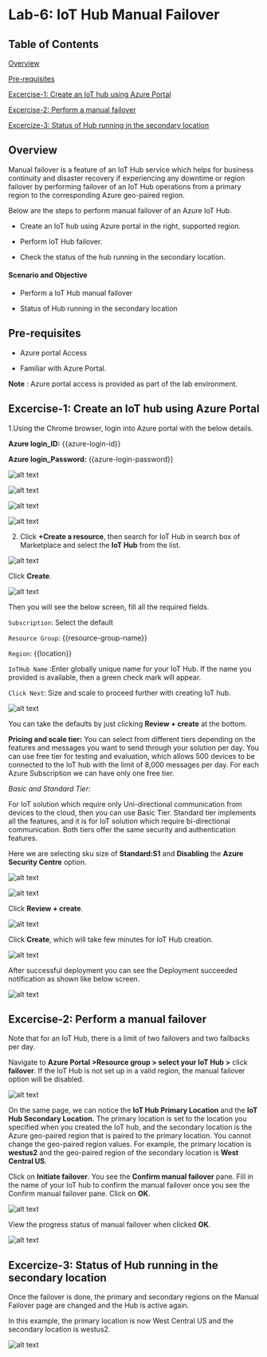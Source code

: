 # Lab-6: IoT Hub Manual Failover

## Table of Contents

[Overview](#overview)

[Pre-requisites](#pre-requisites)

[Excercise-1: Create an IoT hub using Azure Portal](#excercise-1-create-an-iot-hub-using-azure-portal)

[Excercise-2: Perform a manual failover](#excercise-2-perform-a-manual-failover)

[Excercize-3: Status of Hub running in the secondary location](#excercize-3-status-of-hub-running-in-the-secondary-location)

## Overview

Manual failover is a feature of an IoT Hub service which helps for business continuity and disaster recovery if experiencing any downtime or region failover by performing failover of an IoT Hub operations from a primary region to the corresponding Azure geo-paired region. 

Below are the steps to perform manual failover of an Azure IoT Hub.

*   Create an IoT hub using Azure portal in the right, supported region.

*   Perform IoT Hub failover.

*   Check the status of the hub running in the secondary location.

#### Scenario and Objective

*   Perform a IoT Hub manual failover

*   Status of Hub running in the secondary location

##  Pre-requisites

*   Azure portal Access

*   Familiar with Azure Portal.

**Note** : Azure portal access is provided as part of the lab environment.

##  Excercise-1: Create an IoT hub using Azure Portal

1.Using the Chrome browser, login into Azure portal with the below details.

**Azure login_ID:** {{azure-login-id}}

**Azure login_Password:** {{azure-login-password}}

![alt text](https://qloudableassets.blob.core.windows.net/microsoft-learning/Az900/Lab4-Web%20Apps%20and%20cloud%20services/portal1.png?sv=2019-10-10&st=2020-10-08T16%3A04%3A52Z&se=2023-10-09T16%3A04%3A00Z&sr=c&sp=rl&sig=CSZmGurKxCI9d28hGETqGZQvMdP5jyAASwTceW6usWk%3D)

![alt text](https://qloudableassets.blob.core.windows.net/microsoft-learning/Az900/Lab4-Web%20Apps%20and%20cloud%20services/portal2.png?sv=2019-10-10&st=2020-10-08T16%3A04%3A52Z&se=2023-10-09T16%3A04%3A00Z&sr=c&sp=rl&sig=CSZmGurKxCI9d28hGETqGZQvMdP5jyAASwTceW6usWk%3D)

![alt text](https://qloudableassets.blob.core.windows.net/microsoft-learning/Az900/Lab4-Web%20Apps%20and%20cloud%20services/portal3.png?sv=2019-10-10&st=2020-10-08T16%3A04%3A52Z&se=2023-10-09T16%3A04%3A00Z&sr=c&sp=rl&sig=CSZmGurKxCI9d28hGETqGZQvMdP5jyAASwTceW6usWk%3D)

![alt text](https://qloudableassets.blob.core.windows.net/microsoft-learning/Az900/Lab4-Web%20Apps%20and%20cloud%20services/portal4.png?sv=2019-10-10&st=2020-10-08T16%3A04%3A52Z&se=2023-10-09T16%3A04%3A00Z&sr=c&sp=rl&sig=CSZmGurKxCI9d28hGETqGZQvMdP5jyAASwTceW6usWk%3D)


2.	Click **+Create a resource**, then search for IoT Hub in search box of Marketplace and select the **IoT Hub** from the list.

![alt text](https://qloudableassets.blob.core.windows.net/az-iot-labs/AZiotlabs-lab1/3.png?st=2019-09-11T11%3A50%3A06Z&se=2021-09-12T11%3A50%3A00Z&sp=rl&sv=2018-03-28&sr=b&sig=v6dBYoq%2F7vlT4UjRqk38%2BnvSS5FUaJ7LpWPDyoJAq8I%3D)

Click **Create**.

![alt text](https://qloudableassets.blob.core.windows.net/az-iot-labs/AZiotlabs-lab1/4.png?st=2019-09-11T11%3A50%3A24Z&se=2021-09-12T11%3A50%3A00Z&sp=rl&sv=2018-03-28&sr=b&sig=jlF%2B4t0e1zjqOg1fXINUx68qXhwGEdTZzm3mz9NYltc%3D)

Then you will see the below screen, fill all the required fields.

`Subscription`: Select the default

`Resource Group`: {{resource-group-name}}

`Region`: {{location}}

`IoTHub Name` :Enter globally unique name for your IoT Hub. If the name you provided is available, then a green check mark will appear.

`Click Next`: Size and scale to proceed further with creating IoT hub.

![alt text](https://qloudableassets.blob.core.windows.net/az-iot-labs/AZiotlabs-lab1/5.png?st=2019-09-11T11%3A50%3A47Z&se=2021-09-12T11%3A50%3A00Z&sp=rl&sv=2018-03-28&sr=b&sig=Xkk3I83%2Fa9hDOvKNnuWPo3QTreMLONNQ95AFKKBOze4%3D)

You can take the defaults by just clicking **Review + create** at the bottom.

**Pricing and scale tier:** You can select from different tiers depending on the features and messages you want to send through your solution per day. You can use free tier for testing and evaluation, which allows 500 devices to be connected to the IoT hub with the limit of 8,000 messages per day. For each Azure Subscription we can have only one free tier.

*Basic and Standard Tier:*

For IoT solution which require only Uni-directional communication from devices to the cloud, then you can use Basic Tier. Standard tier implements all the features, and it is for IoT solution which require bi-directional communication. Both tiers offer the same security and authentication features.

Here we are selecting sku size of **Standard:S1** and **Disabling** the **Azure Security Centre** option.

![alt text](https://qloudableassets.blob.core.windows.net/az-iot-labs/AZiotlabs-lab1/6.png?st=2019-09-11T11%3A51%3A12Z&se=2021-09-12T11%3A51%3A00Z&sp=rl&sv=2018-03-28&sr=b&sig=iFjwxYBtJ2L3ElhodF1s8mZgMdXnw3mu6UjxMF0c5sE%3D)

![alt text](https://qloudableassets.blob.core.windows.net/az-iot-labs/AZiotlabs-lab1/iothub2.png?sv=2019-10-10&st=2020-10-08T16%3A11%3A18Z&se=2023-10-09T16%3A11%3A00Z&sr=b&sp=r&sig=SHVsWVuVe51Fy3LIg2wmivojYowhMKb7UcYLWvM6NzU%3D)

Click **Review + create**. 

![alt text](https://qloudableassets.blob.core.windows.net/az-iot-labs/AZiotlabs-lab1/7.png?st=2019-09-11T11%3A53%3A47Z&se=2021-09-12T11%3A53%3A00Z&sp=rl&sv=2018-03-28&sr=b&sig=i%2B4Vi1zo%2FSk6oDgqzYWAk%2FbyYzhvgxLmafVe83Bnotg%3D)

Click **Create**, which will take few minutes for IoT Hub creation.

![alt text](https://qloudableassets.blob.core.windows.net/az-iot-labs/AZiotlabs-lab1/8.png?st=2019-09-11T11%3A54%3A06Z&se=2021-09-12T11%3A54%3A00Z&sp=rl&sv=2018-03-28&sr=b&sig=Xmqw4ouj6WGdhHayZFKu8Bh44pGbkq%2B1QC4J%2BnlNQR0%3D)

After successful deployment you can see the Deployment succeeded notification as shown like below screen.

![alt text](https://qloudableassets.blob.core.windows.net/az-iot-labs/AZiotlabs-lab1/9.png?st=2019-09-11T11%3A54%3A26Z&se=2021-09-12T11%3A54%3A00Z&sp=rl&sv=2018-03-28&sr=b&sig=7fr6vmehaTkBOslBH3rEYh3jW8BFVLDnhn0l28IPas8%3D)

##  Excercise-2: Perform a manual failover

Note that for an IoT Hub, there is a limit of two failovers and two failbacks per day.

Navigate to **Azure Portal >Resource group > select your IoT Hub >** click **failover**. If the IoT Hub is not set up in a valid region, the manual failover option will be disabled.

![alt text](https://qloudableassets.blob.core.windows.net/az-iot-labs/AZiotlabs-lab1/im1.png?st=2019-09-26T11%3A04%3A59Z&se=2022-09-27T08%3A32%3A00Z&sp=rl&sv=2018-03-28&sr=b&sig=QyP5S%2F7Ck9bSzoradll4d8VB%2B08Vzo6Bl4e01PrAiE0%3D)

On the same page, we can notice the **IoT Hub Primary Location** and the **IoT Hub Secondary Location.** The primary location is set to the location you specified when you created the IoT hub, and the secondary location is the Azure geo-paired region that is paired to the primary location. You cannot change the geo-paired region values. For example, the primary location is **westus2** and the geo-paired region of the secondary location is **West Central US**.

Click on **Initiate failover**. You see the **Confirm manual failover** pane. Fill in the name of your IoT hub to confirm the manual failover once you see the Confirm manual failover pane. Click on **OK**.

![alt text](https://qloudableassets.blob.core.windows.net/az-iot-labs/AZiotlabs-lab1/im2.png?st=2019-09-26T11%3A05%3A58Z&se=2022-09-27T11%3A05%3A00Z&sp=rl&sv=2018-03-28&sr=b&sig=uVQ1rOfA8TdXnkv16MU7bshK2SWTScj%2BUH6c95722Vc%3D)

View the progress status of manual failover when clicked **OK**.

![alt text](https://qloudableassets.blob.core.windows.net/az-iot-labs/AZiotlabs-lab1/im3.png?st=2019-09-26T11%3A06%3A39Z&se=2022-09-27T11%3A06%3A00Z&sp=rl&sv=2018-03-28&sr=b&sig=AXySXPWKFmvfEUW%2Fget30%2Fn7WiGy2c9iE%2BTxd5viWTI%3D)

##  Excercize-3: Status of Hub running in the secondary location

Once the failover is done, the primary and secondary regions on the Manual Failover page are changed and the Hub is active again. 

In this example, the primary location is now West Central US and the secondary location is westus2.

![alt text](https://qloudableassets.blob.core.windows.net/az-iot-labs/AZiotlabs-lab1/im5.png?st=2019-09-26T11%3A07%3A00Z&se=2022-09-27T11%3A07%3A00Z&sp=rl&sv=2018-03-28&sr=b&sig=WjzGfGYFgrvERhTzaSoCAmzllQS2tFXfQOcIXUUyn9o%3D)
